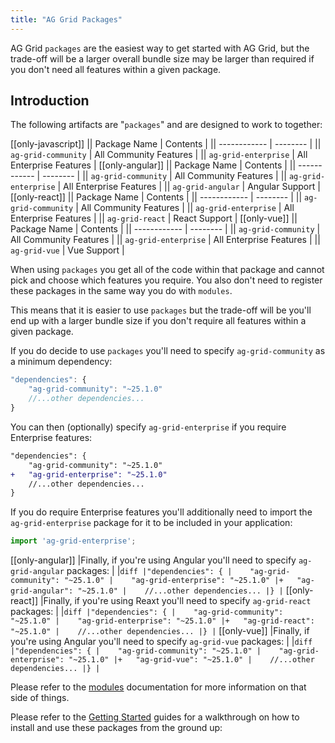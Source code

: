 ```yaml
---
title: "AG Grid Packages"
---
```


AG Grid `packages` are the easiest way to get started with AG Grid, but the trade-off will be a larger overall bundle size may be larger than required if you don't need all features within a given package.

## Introduction

The following artifacts are "`packages`" and are designed to work to together:

[[only-javascript]]
|| Package Name | Contents |
|| ------------ | -------- |
|| `ag-grid-community` | All Community Features |
|| `ag-grid-enterprise` | All Enterprise Features |
[[only-angular]]
|| Package Name | Contents |
|| ------------ | -------- |
|| `ag-grid-community` | All Community Features |
|| `ag-grid-enterprise` | All Enterprise Features |
|| `ag-grid-angular` | Angular Support |
[[only-react]]
|| Package Name | Contents |
|| ------------ | -------- |
|| `ag-grid-community` | All Community Features |
|| `ag-grid-enterprise` | All Enterprise Features |
|| `ag-grid-react` | React Support |
[[only-vue]]
|| Package Name | Contents |
|| ------------ | -------- |
|| `ag-grid-community` | All Community Features |
|| `ag-grid-enterprise` | All Enterprise Features |
|| `ag-grid-vue` | Vue Support |



When using `packages` you get all of the code within that package and cannot pick and choose which features you require. You also don't need to register these packages in the same way you do with `modules`.

This means that it is easier to use `packages` but the trade-off will be you'll end up with a larger bundle size if you don't require all features within a given package.

If you do decide to use `packages` you'll need to specify `ag-grid-community` as a minimum dependency:

```js
"dependencies": {
    "ag-grid-community": "~25.1.0"
    //...other dependencies...
}
```

You can then (optionally) specify `ag-grid-enterprise` if you require Enterprise features:

```diff
"dependencies": {
    "ag-grid-community": "~25.1.0"
+   "ag-grid-enterprise": "~25.1.0"
    //...other dependencies...
}
```

If you do require Enterprise features you'll additionally need to import the `ag-grid-enterprise` package for it to be included in your application:

```js
import 'ag-grid-enterprise';
```

[[only-angular]]
|Finally, if you're using Angular you'll need to specify `ag-grid-angular` packages:
|
|```diff
|"dependencies": {
|    "ag-grid-community": "~25.1.0"
|    "ag-grid-enterprise": "~25.1.0"
|+   "ag-grid-angular": "~25.1.0"
|    //...other dependencies...
|}
|```
[[only-react]]
|Finally, if you're using Reaxt you'll need to specify `ag-grid-react` packages:
|
|```diff
|"dependencies": {
|    "ag-grid-community": "~25.1.0"
|    "ag-grid-enterprise": "~25.1.0"
|+   "ag-grid-react": "~25.1.0"
|    //...other dependencies...
|}
|```
[[only-vue]]
|Finally, if you're using Angular you'll need to specify `ag-grid-vue` packages:
|
|```diff
|"dependencies": {
|    "ag-grid-community": "~25.1.0"
|    "ag-grid-enterprise": "~25.1.0"
|+   "ag-grid-vue": "~25.1.0"
|    //...other dependencies...
|}
|```

Please refer to the [modules](/modules/) documentation for more information on that side of things.

Please refer to the [Getting Started](/getting-started/) guides for a walkthrough on how to install and use these packages from the ground up:

